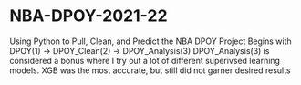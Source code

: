 # NBA-DPOY-2021-22
Using Python to Pull, Clean, and Predict the NBA DPOY
Project Begins with DPOY(1) -> DPOY_Clean(2) -> DPOY_Analysis(3)
DPOY_Analysis(3) is considered a bonus where I try out a lot of different superivsed learning models. XGB was the most accurate, but still did not garner desired results
